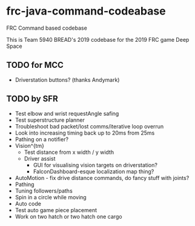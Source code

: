 # frc-java-command-codeabase
FRC Command based codebase

This is Team 5940 BREAD's 2019 codebase for the 2019 FRC game Deep Space

## TODO for MCC
 * Driverstation buttons? (thanks Andymark)


## TODO by SFR
 * Test elbow and wrist requestAngle safing
 * Test superstructure planner
 * Troubleshoot bad packet/lost comms/iterative loop overrun
 * Look into increasing timing back up to 20ms from 25ms
 * Pathing on a notifier?
 * Vision^{tm}
   * Test distance from x width / y width
   * Driver assist
      * GUI for visualising vision targets on driverstation?
      * FalconDashboard-esque localization map thing?
 * AutoMotion - fix drive distance commands, do fancy stuff with joints?
 * Pathing
  * Tuning followers/paths
  * Spin in a circle while moving
 * Auto code
  * Test auto game piece placement
  * Work on two hatch or two hatch one cargo